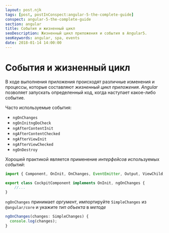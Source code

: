 ```yaml
---
layout: post.njk
tags: [post, postInConspect:angular-5-the-complete-guide]
conspect: angular-5-the-complete-guide
section: angular
title: События и жизненный цикл
seoDescription: Жизненный цикл приложения и события в Angular5.
seoKeywords: angular, spa, events
date: 2018-01-14 14:00:00
---
```

# События и жизненный цикл

В ходе выполнения приложения происходят различные изменения и процессы, которые составляют *жизненный цикл приложения*. *Angular* позволяет запускать определенный код, когда наступает какое-либо событие.

Часто используемые события:

+ `ngOnChanges`
+ `ngOnInitngDoCheck`
+ `ngAfterContentInit`
+ `ngAfterContentChecked`
+ `ngAfterViewInit`
+ `ngAfterViewChecked`
+ `ngOnDestroy`

Хорошей практикой является применение *интерфейсов* используемых *событий*:

```typescript
import { Component, OnInit, OnChanges, EventEmitter, Output, ViewChild, ElementRef } from '@angular/core';

export class CockpitComponent implements OnInit, ngOnChanges {
    //...
}
```

`ngOnChanges` принимает *аргумент*, импортируйте `SimpleChanges` из `@angular/core` и укажите *тип объекта* в *методе*

```typescript
ngOnChanges(changes: SimpleChanges) {
  console.log(changes);
}
```